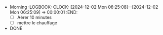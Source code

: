 - Morning
  :LOGBOOK:
  CLOCK: [2024-12-02 Mon 06:25:08]--[2024-12-02 Mon 06:25:09] =>  00:00:01
  :END:
  * [ ] Aérer 10 minutes
  * [ ] mettre le chauffage
- DONE